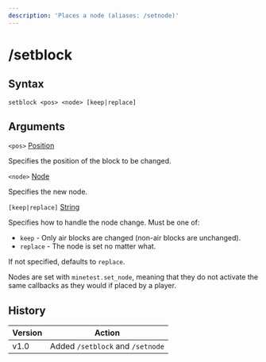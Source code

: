 ```yaml
---
description: 'Places a node (aliases: /setnode)'
---
```


# /setblock

## Syntax

`setblock <pos> <node> [keep|replace]`

## Arguments

`<pos>` [Position](../data-types.md#position)

Specifies the position of the block to be changed.

`<node>` [Node](../data-types.md#item-node)

Specifies the new node.

`[keep|replace]` [String](../data-types.md#string)

Specifies how to handle the node change. Must be one of:

* `keep` - Only air blocks are changed (non-air blocks are unchanged).
* `replace` - The node is set no matter what.

If not specified, defaults to `replace`.

Nodes are set with `minetest.set_node`, meaning that they do not activate the same callbacks as they would if placed by a player.

## History

| Version | Action                           |
| ------- | -------------------------------- |
| v1.0    | Added `/setblock` and `/setnode` |
